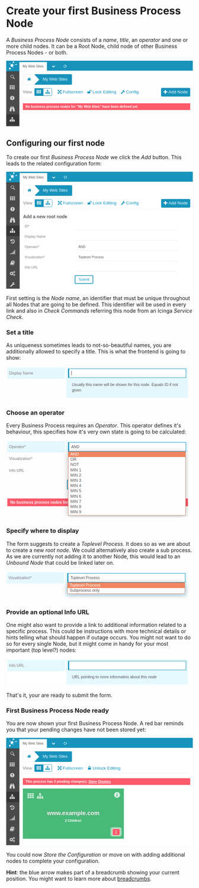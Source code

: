 <a id="Create-your-first-process-node"></a>Create your first Business Process Node
==================================================================================

A *Business Process Node* consists of a *name*, *title*, an *operator* and one or
more child nodes. It can be a Root Node, child node of other Business Process
Nodes - or both.

![Empty Config](screenshot/04_first-root-node/0301_empty-config.png)

Configuring our first node
--------------------------

To create our first *Business Process Node* we click the *Add* button. This
leads to the related configuration form:

![Add new Node](screenshot/04_first-root-node/0302_add-new-node.png)

First setting is the *Node name*, an identifier that must be unique throughout
all Nodes that are going to be defined. This identifier will be used in every
link and also in *Check Commands* referring this node from an Icinga *Service
Check*.

### Set a title

As uniqueness sometimes leads to not-so-beautiful names, you are additionally
allowed to specify a title. This is what the frontend is going to show:

![Node Title](screenshot/04_first-root-node/0303_node-title.png)

### Choose an operator

Every Business Process requires an *Operator*. This operator defines it's
behaviour, this specifies how it's very own state is going to be calculated:

![Operator](screenshot/04_first-root-node/0304_operator.png)

### Specify where to display

The form suggests to create a *Toplevel Process*. It does so as we are about
to create a new *root node*. We could alternatively also create a sub process.
As we are currently not adding it to another Node, this would lead to an *Unbound
Node* that could be linked later on.

![Node Display](screenshot/04_first-root-node/0305_display.png)

### Provide an optional Info URL

One might also want to provide a link to additional information related to a
specific process. This could be instructions with more technical details or
hints telling what should happen if outage occurs. You might not want to do so
for every single Node, but it might come in handy for your most important (top
level?) nodes:

![Node Info Url](screenshot/04_first-root-node/0306_info-url.png)

That's it, your are ready to submit the form.

### First Business Process Node ready

You are now shown your first Business Process Node. A red bar reminds you that
your pending changes have not been stored yet:

![First Node created](screenshot/04_first-root-node/0307_first-node-created.png)

You could now *Store the Configuration* or move on with adding additional nodes
to complete your configuration.

**Hint**: the blue arrow makes part of a breadcrumb showing your current position.
 You might want to learn more about [breadcrumbs](12-Web-Components-Breadcrumb.md).
